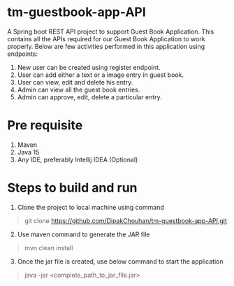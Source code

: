 # tm-guestbook-app-API
A Spring boot REST API project to support Guest Book Application. This contains all the APIs required for our Guest Book Application to work properly.
Below are few activities performed in this application using endpoints:
1. New user can be created using register endpoint.
2. User can add either a text or a image entry in guest book.
3. User can view, edit and delete his entry.
4. Admin can view all the guest book entries.
5. Admin can approve, edit, delete a particular entry.

# Pre requisite
1. Maven
2. Java 15
3. Any IDE, preferably Intellij IDEA (Optional)

# Steps to build and run
1. Clone the project to local machine using command 
> git clone https://github.com/DipakChouhan/tm-guestbook-app-API.git
2. Use maven command to generate the JAR file 
> mvn clean install
3. Once the jar file is created, use below command to start the application
> java -jar <complete_path_to_jar_file.jar>
